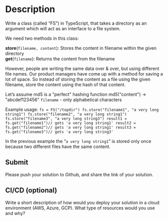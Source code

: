 # Description
Write a class (called “FS”) in TypeScript, that takes a directory as an argument which will act as an interface to a file system.

We need two methods in this class:

**store**(`filename, content`): Stores the content in filename within the given directory  
**get**(`filename`): Returns the content from the filename

However, people are writing the same data over & over, but using different file names. Our product managers have come up with a method for saving a lot of space. So instead of storing the content as a file using the given filename, store the content using the hash of that content.

Let’s assume md5 is a "perfect" hashing function md5("content") -> "abcdef123456"
`filename` - only alphabetical characters


Example usage:
`fs = FS("/topdir")
fs.store("filename1", "a very long string1")
fs.store("filename2", "a very long string1")
fs.store("filename3", "a very long string3")
result1 = fs.get("filename1")// gets 'a very long string1'
result2 = fs.get("filename2")// gets 'a very long string1'
result3 = fs.get("filename3")// gets 'a very long string3'`

In the previous example the “`a very long string1`” is stored only once because two different files have the same content.

## Submit
Please push your solution to Github, and share the link of your solution.

## CI/CD (optional)
Write a short description of how would you deploy your solution in a cloud environment (AWS, Azure, GCP). What type of resources would you use and why?
